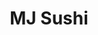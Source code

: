 ---
layout: place
title: "MJ Sushi"
permalink: /california/fremont/mj-sushi.html
stateAbbr: CA
stateName: California
cityName: Fremont
seo:
  name: "MJ Sushi"
  type: Restaurant
  links: null
description: "Looking for sushi in Fremont, California? Check out MJ Sushi for a delightful Japanese dining experience. Enjoy a variety of sushi and other dishes in a welc..."
place_id: ChIJY1GO3DXHj4ARs-GQKj-_R8M
photos:
  - name: >-
      places/ChIJY1GO3DXHj4ARs-GQKj-_R8M/photos/AeeoHcL6D5f3VLEq6q5nFscnt0rQWnQEmvGa34SdtsNRTJpBYO3pVtt1O1DYdhJplB1oTABjEgwWs2BAAh8XXBQ9zmRU08Fk-BmMIFhvU7EF4ivc6G5p6Z2WbpIW5QBeNTpAhXRNaj8Gbs_iXZXu4sSbGUv2HTI3k1e6s3TO31ks8Q9perSkhDLdXpxDly84HSKzRi7Uoee_qmiZfmSrioqnVIaW7Jt5UEWd1P0b_VJvh3Az0ocqERDw-rNQwhlJv_VWHmBFeGNTQHqOdOgjCQbSdj0Zr130aM4iS6LeQfBgKV48vPmf_kMycHu7A-WJoq3WAHDKcxKV9VwYr_yYBWYmTfc4QZtmkzEuHLU8Ai0r5D50Rogf6oXonx78esEKc-9-jdahQAB8FcT2XM0r3OTjhOlVU39VF0C956DIvq4HIQ51_imu
    widthPx: 4800
    heightPx: 3599
    authorAttributions:
      - displayName: 陳 Chen立格 垓恪 Li Ger Gaiger
        uri: https://maps.google.com/maps/contrib/103579058432549800361
        photoUri: >-
          https://lh3.googleusercontent.com/a-/ALV-UjVgtgT-Fgu8ybqA59Pc2lQ7tc8WTIGtJS0EEe8Y6hxL-Qd_Et8pRg=s100-p-k-no-mo
    flagContentUri: >-
      https://www.google.com/local/imagery/report/?cb_client=maps_api_places.places_api&image_key=!1e10!2sCIHM0ogKEICAgIDm7ZbUjgE&hl=en-US
    googleMapsUri: >-
      https://www.google.com/maps/place//data=!3m4!1e2!3m2!1sCIHM0ogKEICAgIDm7ZbUjgE!2e10!4m2!3m1!1s0x808fc735dc8e5163:0xc347bf3f2a90e1b3
  - name: >-
      places/ChIJY1GO3DXHj4ARs-GQKj-_R8M/photos/AeeoHcJhS7gIUW1IZBLEg0J_sSieASWhTJuBiSUfjh2jZcI3LxsvEuCtcnbnrEBEqmRqEQrRKX2kAlVYsc1w4gcy8ygO4iOAARY_gvm7y9dQHRNpBsg7_1-UTilgjZONEX3RYWS4ZU07O9bPQnzJp3Xyup5jfqaFxTgZHJy8wz6C4ofcPAOOOfu5ZyW_Gfz-WL1sC3HIbvDbo-SMp1LnxYrRu1_Zby1jTeSwtBqxgTAZjPKiLLzziCyiifLhal4HC2t_L3Jf-vmplr1etZlT2iKbl6PAObBBM27P4VtGko08ijB9GA
    widthPx: 828
    heightPx: 1792
    authorAttributions:
      - displayName: MJ Sushi
        uri: https://maps.google.com/maps/contrib/112305614531047854115
        photoUri: >-
          https://lh3.googleusercontent.com/a-/ALV-UjU-UO0RHB84wAy2mEvefa-SfhrR4_AUVbvnwwDUfqNTDo-kaXE=s100-p-k-no-mo
    flagContentUri: >-
      https://www.google.com/local/imagery/report/?cb_client=maps_api_places.places_api&image_key=!1e10!2sAF1QipOLybI0aXvnWJyIIPhCq0iRBojYKcQxtl0ffbpA&hl=en-US
    googleMapsUri: >-
      https://www.google.com/maps/place//data=!3m4!1e2!3m2!1sAF1QipOLybI0aXvnWJyIIPhCq0iRBojYKcQxtl0ffbpA!2e10!4m2!3m1!1s0x808fc735dc8e5163:0xc347bf3f2a90e1b3
  - name: >-
      places/ChIJY1GO3DXHj4ARs-GQKj-_R8M/photos/AeeoHcLUMV3v6EzY3zcG95qe_SCz0gcTWuJC8MfklXSdD3LVpntsq6_QsZgVEV7u7VkWxOYJgjWSDLdSriOuk49HLCBYfgC8LeArNwpunRsKjrXjrbTYrbl-4BtcXS1gY1ZAfwAQ9TF9eALBWZjBDjJpC0qK9Zs09QtRpV891H3uJY_T_lZ7CuI1eQzPvIBi_Mhowk0oj91ZGgwZVJacNUQCUdexw7Kq99BCy7LFL7mCtrbnshlLuCnCf7uEhcYtswicvT7aqAEGzh22QHgRexExARTHxinPGEePallyjExRrj1igTFevbBxa1ZQNYHo0ZzcFf4I5tAtxx8LMeOvpVvF_212qMMPLieya-MD63h-wt150oE8NUibIters1bEBp0dT3mqCuHInUyAuM7QfjQqtviYAixl3KJ5nvjV2fMOc-4
    widthPx: 4000
    heightPx: 3000
    authorAttributions:
      - displayName: Winson Yong
        uri: https://maps.google.com/maps/contrib/108700681185063426081
        photoUri: >-
          https://lh3.googleusercontent.com/a/ACg8ocJ6etKqh3lysWRySIkJt-0mGqhHBvZIAGWO8Hu5icmg1x3sLg=s100-p-k-no-mo
    flagContentUri: >-
      https://www.google.com/local/imagery/report/?cb_client=maps_api_places.places_api&image_key=!1e10!2sCIHM0ogKEICAgICfn8qrUQ&hl=en-US
    googleMapsUri: >-
      https://www.google.com/maps/place//data=!3m4!1e2!3m2!1sCIHM0ogKEICAgICfn8qrUQ!2e10!4m2!3m1!1s0x808fc735dc8e5163:0xc347bf3f2a90e1b3
  - name: >-
      places/ChIJY1GO3DXHj4ARs-GQKj-_R8M/photos/AeeoHcJnIYVjDQxslyIC4tCwCPb1ygE3mcKBgfvZMfCRpGk4HoByyF0fKRuwSNH_i2vmk3yb6zkWK52luvuQnDPdow7HEPXk_bCg6lAugvab2cyDfiJMv5E-zBpvReGHQenIClBebco1BGEaDUSqGwoSJnIA7XiFEcOhU4ZlcoxxO4CRMn4ZRSu7AM-rNpKdG4bjqM5ekPVr-uYcPl29bAI4dGPowGkGOE8NqafwbV4eLWb5JyIJaDiO7BFr3ah0qwZKWXMP3AJoOHwWHlTWy460tV7ZvojY9gF3xYYmaiNQzdn44L3qjt7FvIpDJy_iz8d4kBAVjG00oGG1pgntJ8AAO0Ldz56Vt3pBivYDSJ88O7vX5XC2rGGb08VqOWcoIPckHRgt-EktZgOz-cPKBM59SCs2ZQgoK8yxYvM7hoRGTxb59b4
    widthPx: 4000
    heightPx: 3000
    authorAttributions:
      - displayName: Winson Yong
        uri: https://maps.google.com/maps/contrib/108700681185063426081
        photoUri: >-
          https://lh3.googleusercontent.com/a/ACg8ocJ6etKqh3lysWRySIkJt-0mGqhHBvZIAGWO8Hu5icmg1x3sLg=s100-p-k-no-mo
    flagContentUri: >-
      https://www.google.com/local/imagery/report/?cb_client=maps_api_places.places_api&image_key=!1e10!2sCIHM0ogKEICAgICfn6qykAE&hl=en-US
    googleMapsUri: >-
      https://www.google.com/maps/place//data=!3m4!1e2!3m2!1sCIHM0ogKEICAgICfn6qykAE!2e10!4m2!3m1!1s0x808fc735dc8e5163:0xc347bf3f2a90e1b3
  - name: >-
      places/ChIJY1GO3DXHj4ARs-GQKj-_R8M/photos/AeeoHcLy89COE_v8ZxFA3nbTV7G-L4s7AM53hsHMZdHvrWsrEBdtTE74GNuaoD0lgBq_6xYuXZ96WAqb2OibW7qpw6sFwOKbISBhbUB3LpYNedz7BlGskty375ZAeQTQvzGaTT0GwmsgcDlWk-9gdnjIszCV0etFfVUeyViTx780OaNoazyOEBj4KZm9YZOOyGGIs2XRsWpy2awWwqknSoEJ1Kjw9ArE40AlNmeCNNSLgjIb228I86UqXfUgkvGnnwCv2113L8NFVF3X9T5Rp8Eg6JbU_N3c45at_-YAzQx8n1m7rxlwpP1q9ZYFG30FKbosZrwItsqjWqs8DETACT25uXj9463FyPOfEw6-qNaBIFlHKYBPRZNERf6ZOigIUzrviTy4P7OypYj8u3MB8hMijw8vyeNxjHwNs-jHt9AzfrFOOA
    widthPx: 4000
    heightPx: 3000
    authorAttributions:
      - displayName: Ceddie M.
        uri: https://maps.google.com/maps/contrib/102424293145769631733
        photoUri: >-
          https://lh3.googleusercontent.com/a-/ALV-UjXK0N1SVQYf66ifYs5ldgZNT5hCOJ3vpLBL-ikxRrQ8owxq1BtG=s100-p-k-no-mo
    flagContentUri: >-
      https://www.google.com/local/imagery/report/?cb_client=maps_api_places.places_api&image_key=!1e10!2sCIHM0ogKEICAgMCQ2KKTTQ&hl=en-US
    googleMapsUri: >-
      https://www.google.com/maps/place//data=!3m4!1e2!3m2!1sCIHM0ogKEICAgMCQ2KKTTQ!2e10!4m2!3m1!1s0x808fc735dc8e5163:0xc347bf3f2a90e1b3
  - name: >-
      places/ChIJY1GO3DXHj4ARs-GQKj-_R8M/photos/AeeoHcJ_JDk87XngDvF1Cj_M55SD_u3TtmqeNO-jB5iW4P2rQTBsJIGNLaTkMsayktO53erfT4DzqTdOTQ1Myv4ig6NdKo0mMArrldBdeSHwjPpiWeOOxwE0__VQ8521zXhlsUT6x6XgZbyGG-UAbOApfe1-2HVAzCBucpkMZjfLWYKv3SGRYKrX_i6cjKlkDQPT8KHIlKKSxrMBLPauhaycUg-5rj1JIoYF1ovw4gdaxc9nNYAqYSWijRHtkuSgJhq5EXNrzUpoe-ybG3Eo7QUkZFyKexUUS2j7WJDrEWkX4KBXK0DXFI2JuTgch1OIxlWA7sKj3jPfl1posdboWkJ8pENylKg0LOewztiToJc_9DqCgq2ilRE3UNbr7r1iE1rMrxnolxqdrLqNmmPmqiHxzFlgpuiVYOYHQjrfVN2B3CGpjIWl
    widthPx: 4032
    heightPx: 2268
    authorAttributions:
      - displayName: Fei Lin
        uri: https://maps.google.com/maps/contrib/116031812782446881225
        photoUri: >-
          https://lh3.googleusercontent.com/a-/ALV-UjU4qnA9Ecwxr7CIgxWifNv-lCA7rqpxNuEiQ2vMzkzZJNb9JlL_=s100-p-k-no-mo
    flagContentUri: >-
      https://www.google.com/local/imagery/report/?cb_client=maps_api_places.places_api&image_key=!1e10!2sCIHM0ogKEICAgICzqfHAkQE&hl=en-US
    googleMapsUri: >-
      https://www.google.com/maps/place//data=!3m4!1e2!3m2!1sCIHM0ogKEICAgICzqfHAkQE!2e10!4m2!3m1!1s0x808fc735dc8e5163:0xc347bf3f2a90e1b3
  - name: >-
      places/ChIJY1GO3DXHj4ARs-GQKj-_R8M/photos/AeeoHcKwQJPEInH5BjQtbdM5rJ1b5i2gPAb3ppZTjUiK3Cs5BmTX1NfuKRHocHn3mpKl8qT_2Au8xNq_6Ouj2fpIaINs8Mh-lYWiaddimTFf4Go9OCWVmdSHLbsR4FaZRE5XdDt03fYcz1XloOAY_JGCTyDzlybp4wTDV99u2kDTpBbw9nvEfdSFMetO9j38mjoZzumR-TwME6JGm-SGXnFLLOfDPeBusVU0mDyDXcfkaYgfYGba0UMlW81ly8M-neQNwuODaPTfAVJCFoJPEoqhif0m9cdO-fIYKo_2DD4o7iph1P2wGMGF3vIyaTtQrCb893x4xeCt6B3yUXRoFwh3vJxk16eh-WziQYySG8OH2QZoHrJZzBTvcEptnro3bY8G-rNOghzVcSpIpUOlc-qU62pw-Ph0kMQAd5yHgfTeJdaaiPs
    widthPx: 4000
    heightPx: 3000
    authorAttributions:
      - displayName: Winson Yong
        uri: https://maps.google.com/maps/contrib/108700681185063426081
        photoUri: >-
          https://lh3.googleusercontent.com/a/ACg8ocJ6etKqh3lysWRySIkJt-0mGqhHBvZIAGWO8Hu5icmg1x3sLg=s100-p-k-no-mo
    flagContentUri: >-
      https://www.google.com/local/imagery/report/?cb_client=maps_api_places.places_api&image_key=!1e10!2sCIHM0ogKEICAgICfn6rQ1wE&hl=en-US
    googleMapsUri: >-
      https://www.google.com/maps/place//data=!3m4!1e2!3m2!1sCIHM0ogKEICAgICfn6rQ1wE!2e10!4m2!3m1!1s0x808fc735dc8e5163:0xc347bf3f2a90e1b3
  - name: >-
      places/ChIJY1GO3DXHj4ARs-GQKj-_R8M/photos/AeeoHcI74POQXYyJb5mIpHYfNUDcGdeUDXyQmub-KEQ4eN-aKdzXWRkU3VbHUXXJUv51G3G2WAUcCe9J6Fbw1eGYK_81Mzg3clbysghVGchqfRQ5x2GyW2fprtPRmaCfS4AbifVY68vUskYonMTCQ58oKFFsjF2MVddPLKJjgmLs5tT_Qh7BYf0bVfQvuUS4Aa57_vdbBsif1viR5ZMDnssUHbr2VhxrHiqmrTyz-VcHGYgLwMvDzoAWQL8nHLjJ1Z02Q6L88uvSHPF_BFrA12RYMRzQx2QEjgjycqCkgnMUvm2SjhPC81USK4rcEkh9NT3IdVaHA2tisRD5u-sQgNbb1oUvLU8qQDO-efBCJd2YgGDnB3WdkdQIM13twOa5zS_axWGazWbnK4_O2FoibvEIwvKUkfJD7TiKCE8hhdkOgqlr6Loh
    widthPx: 3024
    heightPx: 4032
    authorAttributions:
      - displayName: Anuj A
        uri: https://maps.google.com/maps/contrib/104170128591128409956
        photoUri: >-
          https://lh3.googleusercontent.com/a/ACg8ocKE_HFeNAFvtJLWnlapkq23djBRR69U0QKKkTnyx1ef0fvpzg=s100-p-k-no-mo
    flagContentUri: >-
      https://www.google.com/local/imagery/report/?cb_client=maps_api_places.places_api&image_key=!1e10!2sCIHM0ogKEICAgIDB0LLYkwE&hl=en-US
    googleMapsUri: >-
      https://www.google.com/maps/place//data=!3m4!1e2!3m2!1sCIHM0ogKEICAgIDB0LLYkwE!2e10!4m2!3m1!1s0x808fc735dc8e5163:0xc347bf3f2a90e1b3
  - name: >-
      places/ChIJY1GO3DXHj4ARs-GQKj-_R8M/photos/AeeoHcJDQ7eR0xO7EV23PN0vquHk7C3sqAzdTMzIcH9F7fqD-FgP066T9Rm1xcVxsi0-W5N6cQc8_SeJGxxLGZU-atZE1ChPbCWVL_Jxm3Wj9raXhAgEB093wd3ZNXHfhhaLvw7Llgn5HSsmLnka4xABLLdT2rKlFM80X1PK0zJ6nbJVH4haWu3SlNDrDcjBMFFInpUpTxu2TwNV3eLbRxfaE19A49LeLnjRAexEujLborC1uBUcrDOGB2t65wm3srhDsEOOq8uOxrGcPEZcbXOT0qQn7n-EkBvkZDj60CtXX9Cl1n4cQnNCwtFCIKlKt2xxaP989FNXeF_xjEY9m3Uwdp1kA7U-52Mfup98YZsaaqS0EbOymBSwh0OSfLRJTqZPSvoEJ4Ewbga6HP4ZI4wA6_CRM62UwI_trobsnb_G_kDWz7eg
    widthPx: 4032
    heightPx: 2268
    authorAttributions:
      - displayName: Fei Lin
        uri: https://maps.google.com/maps/contrib/116031812782446881225
        photoUri: >-
          https://lh3.googleusercontent.com/a-/ALV-UjU4qnA9Ecwxr7CIgxWifNv-lCA7rqpxNuEiQ2vMzkzZJNb9JlL_=s100-p-k-no-mo
    flagContentUri: >-
      https://www.google.com/local/imagery/report/?cb_client=maps_api_places.places_api&image_key=!1e10!2sCIHM0ogKEICAgIDzjqfOoAE&hl=en-US
    googleMapsUri: >-
      https://www.google.com/maps/place//data=!3m4!1e2!3m2!1sCIHM0ogKEICAgIDzjqfOoAE!2e10!4m2!3m1!1s0x808fc735dc8e5163:0xc347bf3f2a90e1b3
  - name: >-
      places/ChIJY1GO3DXHj4ARs-GQKj-_R8M/photos/AeeoHcJos6xk5d2BWu26RRVRbOCvSAtuIRFfiL_lDQs2q4YimsMheFbIQBYjG_MCGZ9AQhkIxdbfslnb56f7Qba-rl4nhQo81GMVD7XaFR6mxd5PGflBdHQE7T76KX-kiwAlzxuunhNMVs-rq9AW75vKtm2nDqE4sgwralloiYaF88FvYwmySvCFIoovdQbg9KHZh5CN3o0alAQJNd2Yykqr6GfMs5hvtNYmAu7hEgCDHLSePNZV--AuIqLJsOdPWR4g2GAOHoWwTT3zKGQX6Lyj48mg0VOzwAdqzfuiC75mB8JHZqOFi1GUGd-hDOQTKDKEu3oUOCabK-4W1IPYns3r_ynW042qxOgJQe8KoY7rEIz47Z9XxbYNZ98HMXSpaG16r4kvH0I6drPxrNEGs9vOs1BL_kwlefUtXFIzhxAI6GinkM-I
    widthPx: 4000
    heightPx: 3000
    authorAttributions:
      - displayName: Mi Yeon Byun
        uri: https://maps.google.com/maps/contrib/114774548592331895749
        photoUri: >-
          https://lh3.googleusercontent.com/a/ACg8ocI-jeBE9hwTmfjLECMS9fiwJ7RpTRdAleWc98zXjnwTYCeGNg=s100-p-k-no-mo
    flagContentUri: >-
      https://www.google.com/local/imagery/report/?cb_client=maps_api_places.places_api&image_key=!1e10!2sCIHM0ogKEICAgIDDnbDqyAE&hl=en-US
    googleMapsUri: >-
      https://www.google.com/maps/place//data=!3m4!1e2!3m2!1sCIHM0ogKEICAgIDDnbDqyAE!2e10!4m2!3m1!1s0x808fc735dc8e5163:0xc347bf3f2a90e1b3
address: 6068 Stevenson Blvd, Fremont, CA 94538, USA
street: 6068 Stevenson Blvd
city: Fremont
state: CA
zip: '94538'
country: USA
neighborhood: Baylands
latitude: '37.517941'
longitude: '-121.989351'
accessibility_options:
  wheelchairAccessibleParking: true
  wheelchairAccessibleEntrance: true
  wheelchairAccessibleRestroom: true
  wheelchairAccessibleSeating: true
business_status: OPERATIONAL
name: MJ Sushi
google_maps_links:
  directionsUri: >-
    https://www.google.com/maps/dir//''/data=!4m7!4m6!1m1!4e2!1m2!1m1!1s0x808fc735dc8e5163:0xc347bf3f2a90e1b3!3e0
  placeUri: https://maps.google.com/?cid=14071425838760386995
  writeAReviewUri: >-
    https://www.google.com/maps/place//data=!4m3!3m2!1s0x808fc735dc8e5163:0xc347bf3f2a90e1b3!12e1
  reviewsUri: >-
    https://www.google.com/maps/place//data=!4m4!3m3!1s0x808fc735dc8e5163:0xc347bf3f2a90e1b3!9m1!1b1
  photosUri: >-
    https://www.google.com/maps/place//data=!4m3!3m2!1s0x808fc735dc8e5163:0xc347bf3f2a90e1b3!10e5
primary_type: Sushi Restaurant
opening_hours:
  regular: null
  current: null
secondary_opening_hours:
  regular:
    weekdayDescriptions: null
    type: null
  current:
    weekdayDescriptions: null
    type: null
phone: null
price_level: null
price_range: null
rating: null
rating_count: 0
website: null
reviews: null
parking_options: null
payment_options: null
allow_dogs: null
curbside_pickup: null
delivery: null
dine_in: null
good_for_children: null
good_for_groups: null
good_for_sports: null
live_music: null
menu_for_children: null
outdoor_seating: null
reservable: null
restroom: null
serves_beer: null
serves_breakfast: null
serves_brunch: null
serves_cocktails: null
serves_coffee: null
serves_dinner: null
serves_dessert: null
serves_lunch: null
serves_vegetarian_food: null
serves_wine: null
takeout: null
summary: null

---